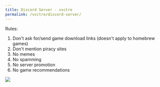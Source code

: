 ```yaml
---
title: Discord Server - vvctre
permalink: /vvctre/discord-server/
---
```


Rules:
1. Don't ask for/send game download links (doesn't apply to homebrew games)
2. Don't mention piracy sites
3. No memes
4. No spamming
5. No server promotion
6. No game recommendations

[![](https://discordapp.com/api/guilds/692523028046676048/widget.png?style=banner4)](https://discord.gg/hVxCyb5)
